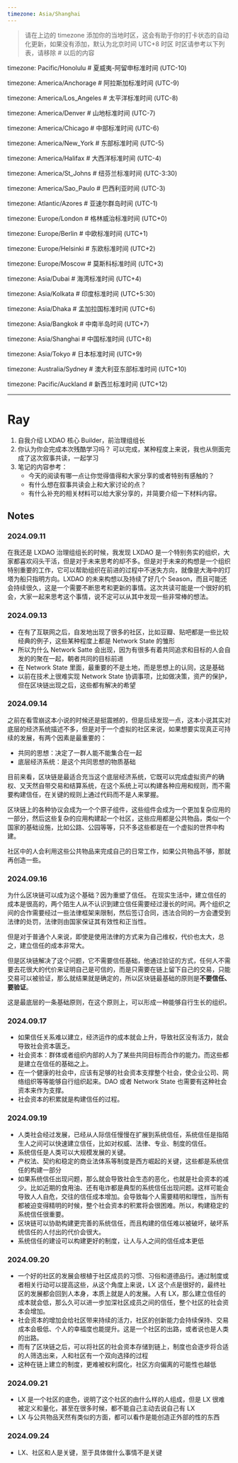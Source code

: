 ```yaml
---
timezone: Asia/Shanghai
---
```


> 请在上边的 timezone 添加你的当地时区，这会有助于你的打卡状态的自动化更新，如果没有添加，默认为北京时间 UTC+8 时区
> 时区请参考以下列表，请移除 # 以后的内容

timezone: Pacific/Honolulu # 夏威夷-阿留申标准时间 (UTC-10)

timezone: America/Anchorage # 阿拉斯加标准时间 (UTC-9)

timezone: America/Los_Angeles # 太平洋标准时间 (UTC-8)

timezone: America/Denver # 山地标准时间 (UTC-7)

timezone: America/Chicago # 中部标准时间 (UTC-6)

timezone: America/New_York # 东部标准时间 (UTC-5)

timezone: America/Halifax # 大西洋标准时间 (UTC-4)

timezone: America/St_Johns # 纽芬兰标准时间 (UTC-3:30)

timezone: America/Sao_Paulo # 巴西利亚时间 (UTC-3)

timezone: Atlantic/Azores # 亚速尔群岛时间 (UTC-1)

timezone: Europe/London # 格林威治标准时间 (UTC+0)

timezone: Europe/Berlin # 中欧标准时间 (UTC+1)

timezone: Europe/Helsinki # 东欧标准时间 (UTC+2)

timezone: Europe/Moscow # 莫斯科标准时间 (UTC+3)

timezone: Asia/Dubai # 海湾标准时间 (UTC+4)

timezone: Asia/Kolkata # 印度标准时间 (UTC+5:30)

timezone: Asia/Dhaka # 孟加拉国标准时间 (UTC+6)

timezone: Asia/Bangkok # 中南半岛时间 (UTC+7)

timezone: Asia/Shanghai # 中国标准时间 (UTC+8)

timezone: Asia/Tokyo # 日本标准时间 (UTC+9)

timezone: Australia/Sydney # 澳大利亚东部标准时间 (UTC+10)

timezone: Pacific/Auckland # 新西兰标准时间 (UTC+12)

---

# Ray

1. 自我介绍
LXDAO 核心 Builder，前治理组组长
2. 你认为你会完成本次残酷学习吗？
可以完成，某种程度上来说，我也从侧面完成了这次叙事共读，一起学习
3. 笔记的内容参考：
   - 今天的阅读有哪一点让你觉得值得和大家分享的或者特别有感触的？
   - 有什么想在叙事共读会上和大家讨论的点？
   - 有什么补充的相关材料可以给大家分享的，并简要介绍一下材料内容。

## Notes

<!-- Content_START -->

### 2024.09.11
在我还是 LXDAO 治理组组长的时候，我发现 LXDAO 是一个特别务实的组织，大家都喜欢闷头干活，但是对于未来思考的却不多。但是对于未来的构想是一个组织特别重要的工作，它可以帮助组织在前进的过程中不迷失方向，就像是大海中的灯塔为船只指明方向。LXDAO 的未来构想以及持续了好几个 Season，而且可能还会持续很久，这是一个需要不断思考和更新的事情。这次共读可能是一个很好的机会，大家一起来思考这个事情，说不定可以从其中发现一些非常棒的想法。

### 2024.09.13
- 在有了互联网之后，自发地出现了很多的社区，比如豆瓣、贴吧都是一些比较经典的例子，这些某种程度上都是 Network State 的雏形
- 所以为什么 Network Satte 会出现，因为有很多有着共同追求和目标的人会自发的的聚在一起，朝者共同的目标前进
- 在 Network State 里面，最重要的不是土地，而是思想上的认同，这是基础
- 以前在技术上很难实现 Network  State 协调事项，比如做决策，资产的保护，但在区块链出现之后，这些都有解决的希望

### 2024.09.14
之前在看雪崩这本小说的时候还是挺震撼的，但是后续发现一点，这本小说其实对底层的经济系统描述不多，但是对于一个虚拟的社区来说，如果想要实现真正可持续的发展，有两个因素是最重要的：
- 共同的思想：决定了一群人能不能集合在一起
- 底层经济系统：是这个共同思想的物质基础

目前来看，区块链是最适合充当这个底层经济系统，它既可以完成虚拟资产的确权、又天然自带交易和结算系统，在这个系统上可以构建各种应用和规则，而不需要构建信任，在关键的规则上通过代码而不是人来掌握。

区块链上的各种协议会成为一个个原子组件，这些组件会成为一个更加复杂应用的一部分，然后这些复杂的应用构建起一个社区，这些应用都是公共物品，类似一个国家的基础设施，比如公路、公园等等，只不多这些都是在一个虚拟的世界中构建。

社区中的人会利用这些公共物品来完成自己的日常工作，如果公共物品不够，那就再创造一些。

### 2024.09.16
为什么区块链可以成为这个基础？因为重塑了信任。
在现实生活中，建立信任的成本是很高的，两个陌生人从不认识到建立信任需要经过漫长的时间。两个组织之间的合作需要经过一些法律框架来限制，然后签订合同，违法合同的一方会遭受到法律的处罚，法律则由国家保证其有效性和正当性。

但是对于普通个人来说，即使是使用法律的方式来为自己维权，代价也太大，总之，建立信任的成本非常大。

但是区块链解决了这个问题，它不需要信任基础，他通过验证的方式，任何人不需要去花很大的代价来证明自己是可信的，而是只需要在链上留下自己的交易，只能交易可以被验证，那么就结果就是确定的，所以区块链最基础的原则是**不要信任、要验证**。

这是最底层的一条基础原则，在这个原则上，可以形成一种能够自行生长的组织。

### 2024.09.17
- 如果信任关系难以建立，经济运作的成本就会上升，导致社区没有活力，就会导致社会资本匮乏。
- 社会资本：群体或者组织内部的人为了某些共同目标而合作的能力。而这些都是建立在信任的基础之上。
- 在一个健康的社会中，应该有足够的社会资本支撑整个社会，使企业公司、网络组织等等能够自行组织起来。DAO 或者 Network State 也需要有这种社会资本来作为支撑。
- 社会资本的积累就是构建信任的过程。


### 2024.09.19
- 人类社会经过发展，已经从人际信任慢慢在扩展到系统信任，系统信任是指陌生人之间可以快速建立信任，比如对权威、法律、专业、制度的信任。
- 系统信任是人类可以大规模发展的关键。
- 产权法、契约和稳定的商业法体系等制度是西方崛起的关键，这些都是系统信任的构建一部分
- 如果系统信任出现问题，那么就会导致社会生态的恶化，也就是社会资本的减少。比如近期的食用油、还有电诈都是典型的系统信任出现问题。这样可能会导致人人自危，交往的信任成本增加。会导致每个人需要精明和理性，当所有都被迫变得精明的时候，整个社会资本的积累将会很困难。所以，构建稳定的系统信任很重要。
- 区块链可以协助构建更完善的系统信任，而且构建的信任难以被破坏，破坏系统信任的人付出的代价会很大。
- 系统信任的建设可以构建更好的制度，让人与人之间的信任成本更低

### 2024.09.20
- 一个好的社区的发展会根植于社区成员的习惯、习俗和道德品行。通过制度或者相关行动可以提高这些，从这个角度上来说，LX 这个点是很好的，最终社区的发展都会回到人本身，本质上就是人的发展。人有 LX，那么建立信任的成本就会低，那么久可以进一步加深社区成员之间的信任，整个社区的社会资本会增加。
- 社会资本的增加会给社区带来持续的活力，社区的创新能力会持续保持、交易成本会极低、个人的幸福度也能提升。这是一个社区的出路，或者说也是人类的出路。
- 而有了区块链之后，可以将社区的社会资本存储到链上，制度也会逐步将合适的人筛选出来，人和社区有一个双向选择的过程
- 这种在链上建立的制度，更难被权利腐化，社区方向偏离的可能性也越低


### 2024.09.21
- LX 是一个社区的底色，说明了这个社区的由什么样的人组成，但是 LX 很难被定义和量化，甚至在很多时候，都不能自己主动去说自己有 LX
- LX 与公共物品天然有类似的方面，都可以看作是能创造正外部的性的东西

### 2024.09.24
- LX、社区和人是关键，至于具体做什么事情不是关键


<!-- Content_END -->
